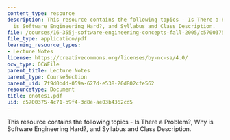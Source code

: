 ```yaml
---
content_type: resource
description: This resource contains the following topics - Is There a Problem?, Why
  is Software Engineering Hard?, and Syllabus and Class Description.
file: /courses/16-355j-software-engineering-concepts-fall-2005/c57003754c71b9f43d8eae03b4362cd5_cnotes1.pdf
file_type: application/pdf
learning_resource_types:
- Lecture Notes
license: https://creativecommons.org/licenses/by-nc-sa/4.0/
ocw_type: OCWFile
parent_title: Lecture Notes
parent_type: CourseSection
parent_uid: 7f9d0bdd-059a-627d-e538-20d802cfe562
resourcetype: Document
title: cnotes1.pdf
uid: c5700375-4c71-b9f4-3d8e-ae03b4362cd5
---
```

This resource contains the following topics - Is There a Problem?, Why is Software Engineering Hard?, and Syllabus and Class Description.